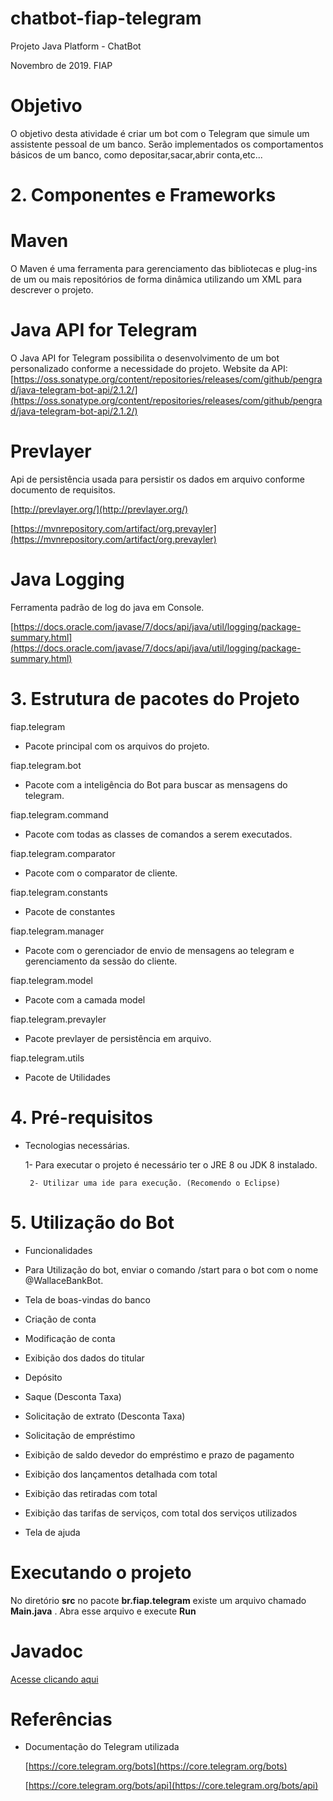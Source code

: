 # chatbot-fiap-telegram
Projeto Java Platform - ChatBot 

Novembro de 2019.
FIAP

# Objetivo

O objetivo desta atividade é criar um bot com o Telegram que simule um assistente pessoal de um banco.
Serão implementados os comportamentos básicos de um banco, como depositar,sacar,abrir conta,etc...

# 2. Componentes e Frameworks

# Maven
O Maven é uma ferramenta para gerenciamento das bibliotecas e plug-ins de
um ou mais repositórios de forma dinâmica utilizando um XML para descrever o projeto.

# Java API for Telegram
O Java API for Telegram possibilita o desenvolvimento de um bot personalizado conforme a necessidade do projeto.
Website da API:
[https://oss.sonatype.org/content/repositories/releases/com/github/pengrad/java-telegram-bot-api/2.1.2/](https://oss.sonatype.org/content/repositories/releases/com/github/pengrad/java-telegram-bot-api/2.1.2/)

# Prevlayer
Api de persistência usada para persistir os dados em arquivo conforme documento de requisitos.

[http://prevlayer.org/](http://prevlayer.org/)

[https://mvnrepository.com/artifact/org.prevayler](https://mvnrepository.com/artifact/org.prevayler)

# Java Logging
Ferramenta padrão de log do java em Console.

[https://docs.oracle.com/javase/7/docs/api/java/util/logging/package-summary.html](https://docs.oracle.com/javase/7/docs/api/java/util/logging/package-summary.html)


# 3. Estrutura de pacotes do Projeto

 fiap.telegram
 - Pacote principal com os arquivos do projeto.

 fiap.telegram.bot
 - Pacote com a inteligência do Bot para buscar as mensagens do telegram.

 fiap.telegram.command
 - Pacote com todas as classes de comandos a serem executados.

 fiap.telegram.comparator
 - Pacote com o comparator de cliente.

 fiap.telegram.constants
 - Pacote de constantes

 fiap.telegram.manager
 - Pacote com o gerenciador de envio de mensagens ao telegram e gerenciamento da sessão do cliente.

 fiap.telegram.model
 - Pacote com a camada model

 fiap.telegram.prevayler
 - Pacote prevlayer de persistência em arquivo.

 fiap.telegram.utils
 - Pacote de Utilidades


# 4. Pré-requisitos
 - Tecnologias necessárias.
 
    1- Para executar o projeto é necessário ter o JRE 8 ou JDK 8 instalado.
 
    	2- Utilizar uma ide para execução. (Recomendo o Eclipse)
 
 
# 5. Utilização do Bot

- Funcionalidades

 - Para Utilização do bot, enviar o comando /start para o bot com o nome @WallaceBankBot.
 - Tela de boas-vindas do banco
 - Criação de conta
 - Modificação de conta
 - Exibição dos dados do titular 
 - Depósito
 - Saque (Desconta Taxa)
 - Solicitação de extrato (Desconta Taxa)
 - Solicitação de empréstimo
 - Exibição de saldo devedor do empréstimo e prazo de pagamento
 - Exibição dos lançamentos detalhada com total
 - Exibição das retiradas com total
 - Exibição das tarifas de serviços, com total dos serviços utilizados
 - Tela de ajuda
 

# Executando o projeto

No diretório **src** no pacote **br.fiap.telegram** existe um arquivo chamado **Main.java** . Abra esse arquivo e execute **Run**

 
# Javadoc

[Acesse clicando aqui](doc/index.html)


# Referências

- Documentação do Telegram utilizada

  [https://core.telegram.org/bots](https://core.telegram.org/bots)
  	
  [https://core.telegram.org/bots/api](https://core.telegram.org/bots/api)

 
